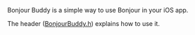 Bonjour Buddy is a simple way to use Bonjour in your iOS app.

The header ([BonjourBuddy.h](https://github.com/bendytree/BonjourBuddy-iOS/blob/master/BonjourBuddy.h)) explains how to use it.
